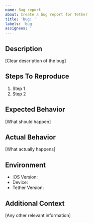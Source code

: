 ```yaml
---
name: Bug report
about: Create a bug report for Tether
title: 'bug: '
labels: 'bug'
assignees: ''
---
```


## Description
[Clear description of the bug]

## Steps To Reproduce
1. Step 1
2. Step 2

## Expected Behavior
[What should happen]

## Actual Behavior
[What actually happens]

## Environment
- iOS Version:
- Device:
- Tether Version:

## Additional Context
[Any other relevant information]
